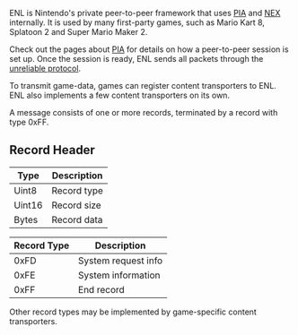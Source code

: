ENL is Nintendo's private peer-to-peer framework that uses [PIA](PIA-Overview) and [NEX](NEX-Overview-(Game-Servers)) internally. It is used by many first-party games, such as Mario Kart 8, Splatoon 2 and Super Mario Maker 2.

Check out the pages about [PIA](PIA-Overview) for details on how a peer-to-peer session is set up. Once the session is ready, ENL sends all packets through the [unreliable protocol](Unreliable-Protocol).

To transmit game-data, games can register content transporters to ENL. ENL also implements a few content transporters on its own.

A message consists of one or more records, terminated by a record with type 0xFF.

## Record Header
| Type | Description |
| --- | --- |
| Uint8 | Record type |
| Uint16 | Record size |
| Bytes | Record data |

| Record Type | Description |
| --- | --- |
| 0xFD | System request info |
| 0xFE | System information |
| 0xFF | End record |

Other record types may be implemented by game-specific content transporters.